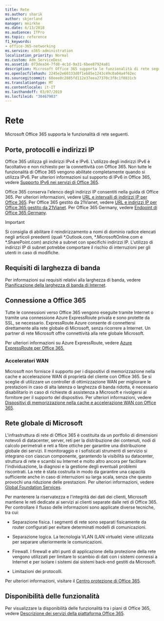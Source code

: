 ```yaml
---
title: Rete
ms.author: sharik
author: skjerland
manager: mnirkhe
ms.date: 6/13/2018
ms.audience: ITPro
ms.topic: reference
f1_keywords:
- office-365-networking
ms.service: o365-administration
localization_priority: Normal
ms.custom: Adm_ServiceDesc
ms.assetid: 073dea34-7fd8-4c1d-9a31-6bee87924a81
description: Microsoft Office 365 supporta le funzionalità di rete seguenti.
ms.openlocfilehash: 2245e2e60333d0f1eb85e1243c49c0a04a4f62ec
ms.sourcegitcommit: 68eee0c2885fd112e37eea27370c3f8c1f0831cb
ms.translationtype: MT
ms.contentlocale: it-IT
ms.lasthandoff: 03/07/2019
ms.locfileid: "30467903"
---
```

# <a name="networking"></a>Rete

Microsoft Office 365 supporta le funzionalità di rete seguenti.
  
## <a name="ports-protocols-and-ip-addresses"></a>Porte, protocolli e indirizzi IP

Office 365 utilizza gli indirizzi IPv4 e IPv6. L'utilizzo degli indirizzi IPv6 è facoltativo e non richiesto per la connettività con Office 365. Non tutte le funzionalità di Office 365 vengono abilitate completamente quando si utilizza IPv6. Per ulteriori informazioni sul supporto di IPv6 in Office 365, vedere [Supporto IPv6 nei servizi di Office 365](https://go.microsoft.com/fwlink/?LinkID=785121&amp;clcid=0x409).
  
Office 365 conserva l'elenco degli indirizzi IP consentiti nella guida di Office 365. Per ulteriori informazioni, vedere [URL e intervalli di indirizzi IP per Office 365](https://go.microsoft.com/fwlink/p/?LinkID=243567). Per Office 365 gestito da 21Vianet, vedere [URL e indirizzi IP per Office 365 gestito da 21Vianet](https://go.microsoft.com/fwlink/?LinkID=733351&amp;clcid=0x409). Per Office 365 Germany, vedere [Endpoint di Office 365 Germany](https://support.office.com/en-us/article/Office-365-Germany-endpoints-8a113a50-0071-4155-bb8e-eba5a8dbd4c8).
  
> [!IMPORTANT]
> Si consiglia di abilitare il reindirizzamento a nomi di dominio radice elencati negli articoli preedenti (quali \*.Outlook.com, \*.MicrosoftOnline.com e \*.SharePoint.com) anzichè a subnet con specifichi indirizzi IP. L'utilizzo di indirizzi IP di subnet potrebbe comportare il rischio di interruzioni per gli utenti in caso di modifiche. 
  
## <a name="bandwidth-requirements"></a>Requisiti di larghezza di banda

Per informazioni sui requisiti relativi alla larghezza di banda, vedere [Pianificazione della larghezza di banda di Internet](https://go.microsoft.com/fwlink/p/?LinkID=282467).
  
## <a name="connecting-to-office-365"></a>Connessione a Office 365

Tutte le connessioni verso Office 365 vengono eseguite tramite Internet o tramite una connessione Azure ExpressRoute privata e sono protette da SSL, se necessario. ExpressRoute Azure consente di connettersi direttamente alla rete globale di Microsoft, senza ricorrere a Internet. Un partner di rete Microsoft offre connettività alla rete globale Microsoft.
  
Per ulteriori informazioni su Azure ExpressRoute, vedere [Azure ExpressRoute per Office 365.](https://aka.ms/expressrouteoffice365)
  
### <a name="wan-accelerators"></a>Acceleratori WAN

Microsoft non fornisce il supporto per i dispositivi di memorizzazione nella cache e accelerazione WAN di proprietà del cliente con Office 365. Se si sceglie di utilizzare un controller di ottimizzazione WAN per migliorare le prestazioni in caso di alta latenza o larghezza di banda ridotta, è necessario disabilitarlo in caso di richieste di assistenza a Microsoft e rivolgersi al fornitore per il supporto del dispositivo. Per ulteriori informazioni, vedere [Dispositivi di memorizzazione nella cache e accelerazione WAN con Office 365](https://go.microsoft.com/fwlink/p/?LinkID=282468).
  
## <a name="the-global-microsoft-network"></a>Rete globale di Microsoft

L'infrastruttura di rete di Office 365 è costituita da un portfolio di dimensioni notevoli di datacenter, server, reti per la distribuzione dei contenuti, nodi di calcolo perimetrali e reti a fibre ottiche per garantire una distribuzione globale dei servizi. Il monitoraggio e i sofisticati strumenti di servizio si integrano con ciascun componente, garantendo la visibilità su datacenter, struttura di rete e scambi su Internet e molto altro ancora per facilitare l'individuazione, la diagnosi e la gestione degli eventuali problemi riscontrati. La rete è stata costruita in modo da garantire una capacità sufficiente anche in caso di interruzioni su larga scala, senza che questo provochi una riduzione delle prestazioni. Per ulteriori informazioni, vedere [Global Foundation Services](https://go.microsoft.com/fwlink/p/?LinkID=282622). 
  
Per mantenere la riservatezza e l'integrità dei dati dei clienti, Microsoft mantiene le reti dedicate ai servizi ai clienti separate dalle reti di Office 365. Per controllare il flusso delle informazioni sono applicate diverse tecniche, tra cui:
  
- Separazione fisica. I segmenti di rete sono separati fisicamente da router configurati per evitare determinati modelli di comunicazioni.
    
- Separazione logica. La tecnologia VLAN (LAN virtuale) viene utilizzata per separare ulteriormente le comunicazioni.
    
- Firewall. I firewall e altri punti di applicazione della protezione della rete vengono utilizzati per limitare lo scambio di dati con i sistemi connessi a Internet e per isolare i sistemi dai sistemi back-end gestiti da Microsoft. 
    
- Limitazioni dei protocolli.
    
Per ulteriori informazioni, visitare il [Centro protezione di Office 365](https://go.microsoft.com/fwlink/p/?LinkID=282621). 
  
## <a name="feature-availability"></a>Disponibilità delle funzionalità

Per visualizzare la disponibilità delle funzionalità tra i piani di Office 365, vedere [Descrizione dei servizi della piattaforma Office 365](https://technet.microsoft.com/en-us/library/office-365-platform-service-description.aspx).
  

